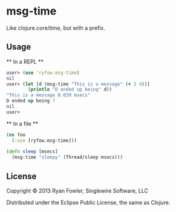 # msg-time

Like clojure.core/time, but with a prefix.

## Usage

** In a REPL **
```clojure
user> (use 'ryfow.msg-time)
nil
user> (let [d (msg-time "This is a message" (+ 3 4))]
        (println "D ended up being" d))
"This is a message 0.039 msecs"
D ended up being 7
nil
user>
```

** In a file **
```clojure
(ns foo
  (:use [ryfow.msg-time]))
  
(defn sleep [msecs]
  (msg-time "sleepy" (Thread/sleep msecs)))
```

## License

Copyright © 2013 Ryan Fowler, Singlewire Software, LLC

Distributed under the Eclipse Public License, the same as Clojure.
